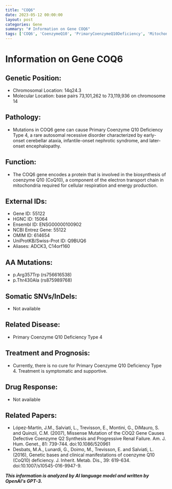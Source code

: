 ```yaml
---
title: "COQ6"
date: 2023-05-12 00:00:00
layout: post
categories: Gene
summary: "# Information on Gene COQ6"
tags: ['COQ6', 'CoenzymeQ10', 'PrimaryCoenzymeQ10Deficiency', 'Mitochondria', 'GeneticMutation', 'EnzymeBiosynthesis', 'RareDisease', 'SymptomaticTreatment']
---
```


# Information on Gene COQ6

## Genetic Position:
- Chromosomal Location: 14q24.3
- Molecular Location: base pairs 73,101,262 to 73,119,936 on chromosome 14

## Pathology:
- Mutations in COQ6 gene can cause Primary Coenzyme Q10 Deficiency Type 4, a rare autosomal recessive disorder characterized by early-onset cerebellar ataxia, infantile-onset nephrotic syndrome, and later-onset encephalopathy. 

## Function:
- The COQ6 gene encodes a protein that is involved in the biosynthesis of coenzyme Q10 (CoQ10), a component of the electron transport chain in mitochondria required for cellular respiration and energy production.

## External IDs:
- Gene ID: 55122
- HGNC ID: 15064
- Ensembl ID: ENSG00000100902
- NCBI Entrez Gene: 55122
- OMIM ID: 614654
- UniProtKB/Swiss-Prot ID: Q9BUQ6
- Aliases: ADCK3, C14orf160

## AA Mutations:
- p.Arg357Trp (rs756616538)
- p.Thr430Ala (rs875989768)

## Somatic SNVs/InDels:
- Not available

## Related Disease:
- Primary Coenzyme Q10 Deficiency Type 4

## Treatment and Prognosis:
- Currently, there is no cure for Primary Coenzyme Q10 Deficiency Type 4. Treatment is symptomatic and supportive.

## Drug Response:
- Not available

## Related Papers:
- López-Martín, J.M., Salviati, L., Trevisson, E., Montini, G., DiMauro, S. and Quinzii, C.M. (2007), Missense Mutation of the COQ2 Gene Causes Defective Coenzyme Q2 Synthesis and Progressive Renal Failure. Am. J. Hum. Genet., 81: 739-744. doi:10.1086/520961
- Desbats, M.A., Lunardi, G., Doimo, M., Trevisson, E. and Salviati, L. (2016), Genetic bases and clinical manifestations of coenzyme Q10 (CoQ10) deficiency. J. Inherit. Metab. Dis., 39: 619-634. doi:10.1007/s10545-016-9947-9.

**_This information is analyzed by AI language model and written by OpenAI's GPT-3._**